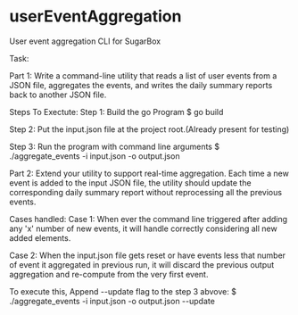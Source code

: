 # userEventAggregation
User event aggregation CLI for SugarBox

Task: 

Part 1: Write a command-line utility that reads a list of user events from a JSON file, aggregates the events, and writes the daily summary reports back to another JSON file.

Steps To Exectute:
Step 1: Build the go Program
$ go build

Step 2: Put the input.json file at the project root.(Already present for testing)

Step 3: Run the program with command line arguments
$ ./aggregate_events -i input.json -o output.json


Part 2: Extend your utility to support real-time aggregation. Each time a new event is added to the input JSON file, the utility should update the corresponding daily summary report without reprocessing all the previous events.

Cases handled:
Case 1: When ever the command line triggered after adding any 'x' number of new events, it will handle correctly considering all new added elements.

Case 2: When the input.json file gets reset or have events less that number of event it aggregated in previous run, it will discard the previous output aggregation and re-compute from the very first event.

To execute this, Append --update flag to the step 3 abvove:
$ ./aggregate_events -i input.json -o output.json --update